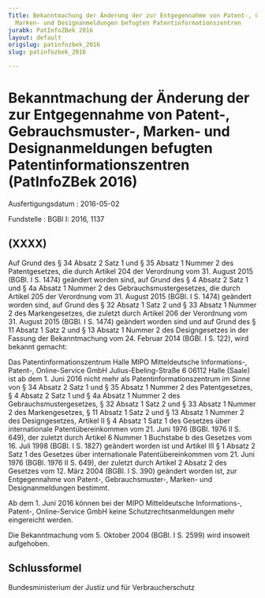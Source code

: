 ```yaml
---
Title: Bekanntmachung der Änderung der zur Entgegennahme von Patent-, Gebrauchsmuster-,
  Marken- und Designanmeldungen befugten Patentinformationszentren
jurabk: PatInfoZBek 2016
layout: default
origslug: patinfozbek_2016
slug: patinfozbek_2016

---
```


# Bekanntmachung der Änderung der zur Entgegennahme von Patent-, Gebrauchsmuster-, Marken- und Designanmeldungen befugten Patentinformationszentren (PatInfoZBek 2016)

Ausfertigungsdatum
:   2016-05-02

Fundstelle
:   BGBl I: 2016, 1137


## (XXXX)

Auf Grund des § 34 Absatz 2 Satz 1 und § 35 Absatz 1 Nummer 2 des Patentgesetzes, die durch Artikel 204 der Verordnung vom 31. August 2015 (BGBl. I S. 1474) geändert worden sind, auf Grund des § 4 Absatz 2 Satz 1 und § 4a Absatz 1 Nummer 2 des Gebrauchsmustergesetzes, die durch Artikel 205 der Verordnung vom 31. August 2015 (BGBl. I S. 1474) geändert worden sind, auf Grund des § 32 Absatz 1 Satz 2 und § 33 Absatz 1 Nummer 2 des Markengesetzes, die zuletzt durch Artikel 206 der Verordnung vom 31. August 2015 (BGBl. I S. 1474) geändert worden sind und auf Grund des § 11 Absatz 1 Satz 2 und § 13 Absatz 1 Nummer 2 des Designgesetzes in der Fassung der Bekanntmachung vom 24. Februar 2014 (BGBl. I S. 122), wird bekannt gemacht:

Das
Patentinformationszentrum Halle
MIPO Mitteldeutsche Informations-, Patent-, Online-Service GmbH
Julius-Ebeling-Straße 6
06112 Halle (Saale)
ist ab dem 1. Juni 2016 nicht mehr als Patentinformationszentrum im Sinne von § 34 Absatz 2 Satz 1 und § 35 Absatz 1 Nummer 2 des Patentgesetzes, § 4 Absatz 2 Satz 1 und § 4a Absatz 1 Nummer 2 des Gebrauchsmustergesetzes, § 32 Absatz 1 Satz 2 und § 33 Absatz 1 Nummer 2 des Markengesetzes, § 11 Absatz 1 Satz 2 und § 13 Absatz 1 Nummer 2 des Designgesetzes, Artikel II § 4 Absatz 1 Satz 1 des Gesetzes über internationale Patentübereinkommen vom 21. Juni 1976 (BGBl. 1976 II S. 649), der zuletzt durch Artikel 6 Nummer 1 Buchstabe b des Gesetzes vom 16. Juli 1998 (BGBl. I S. 1827) geändert worden ist und Artikel III § 1 Absatz 2 Satz 1 des Gesetzes über internationale Patentübereinkommen vom 21. Juni 1976 (BGBl. 1976 II S. 649), der zuletzt durch Artikel 2 Absatz 2 des Gesetzes vom 12. März 2004 (BGBl. I S. 390) geändert worden ist, zur Entgegennahme von Patent-, Gebrauchsmuster-, Marken- und Designanmeldungen bestimmt.

Ab dem 1. Juni 2016 können bei der MIPO Mitteldeutsche Informations-,
Patent-,              Online-Service GmbH keine Schutzrechtsanmeldungen mehr eingereicht werden.

Die Bekanntmachung vom 5. Oktober 2004 (BGBl. I S. 2599) wird insoweit aufgehoben.


## Schlussformel

Bundesministerium der Justiz und für Verbraucherschutz

